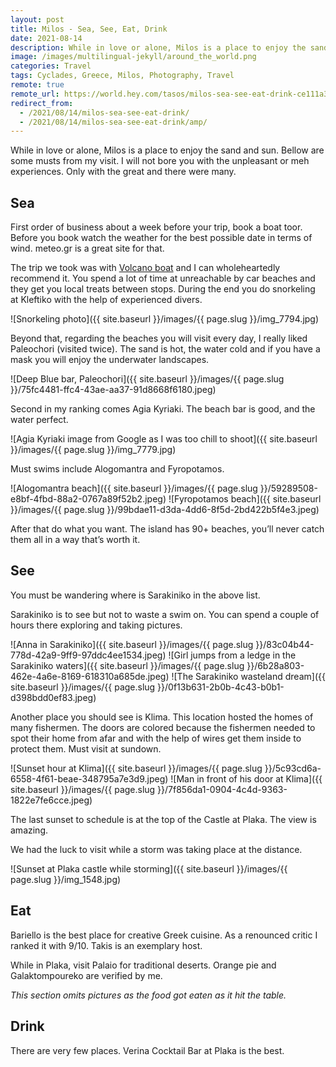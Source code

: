 ```yaml
---
layout: post
title: Milos - Sea, See, Eat, Drink
date: 2021-08-14
description: While in love or alone, Milos is a place to enjoy the sand and sun. In this post are some musts from my visit. I will not bore you with the unpleasant or meh experiences. Only with the great and there were many.
image: /images/multilingual-jekyll/around_the_world.png
categories: Travel
tags: Cyclades, Greece, Milos, Photography, Travel
remote: true
remote_url: https://world.hey.com/tasos/milos-sea-see-eat-drink-ce111a39
redirect_from:
  - /2021/08/14/milos-sea-see-eat-drink/
  - /2021/08/14/milos-sea-see-eat-drink/amp/
---
```


While in love or alone, Milos is a place to enjoy the sand and sun. Bellow are some musts from my visit. I will not bore you with the unpleasant or meh experiences. Only with the great and there were many.

## Sea

First order of business about a week before your trip, book a boat toor. Before you book watch the weather for the best possible date in terms of wind. meteo.gr is a great site for that.

The trip we took was with [Volcano boat](https://volcanoboat.eu/) and I can wholeheartedly recommend it. You spend a lot of time at unreachable by car beaches and they get you local treats between stops. During the end you do snorkeling at Kleftiko with the help of experienced divers.

![Snorkeling photo]({{ site.baseurl }}/images/{{ page.slug }}/img_7794.jpg)

Beyond that, regarding the beaches you will visit every day, I really liked Paleochori (visited twice). The sand is hot, the water cold and if you have a mask you will enjoy the underwater landscapes.

![Deep Blue bar, Paleochori]({{ site.baseurl }}/images/{{ page.slug }}/75fc4481-ffc4-43ae-aa37-91d8668f6180.jpeg)

Second in my ranking comes Agia Kyriaki. The beach bar is good, and the water perfect.

![Agia Kyriaki image from Google as I was too chill to shoot]({{ site.baseurl }}/images/{{ page.slug }}/img_7779.jpg)

Must swims include Alogomantra and Fyropotamos.

![Alogomantra beach]({{ site.baseurl }}/images/{{ page.slug }}/59289508-e8bf-4fbd-88a2-0767a89f52b2.jpeg)
![Fyropotamos beach]({{ site.baseurl }}/images/{{ page.slug }}/99bdae11-d3da-4dd6-8f5d-2bd422b5f4e3.jpeg)

After that do what you want. The island has 90+ beaches, you’ll never catch them all in a way that’s worth it.

## See

You must be wandering where is Sarakiniko in the above list.

Sarakiniko is to see but not to waste a swim on. You can spend a couple of hours there exploring and taking pictures.

![Anna in Sarakiniko]({{ site.baseurl }}/images/{{ page.slug }}/83c04b44-778d-42a9-9ff9-97ddc4ee1534.jpeg)
![Girl jumps from a ledge in the Sarakiniko waters]({{ site.baseurl }}/images/{{ page.slug }}/6b28a803-462e-4a6e-8169-618310a685de.jpeg)
![The Sarakiniko wasteland dream]({{ site.baseurl }}/images/{{ page.slug }}/0f13b631-2b0b-4c43-b0b1-d398bdd0ef83.jpeg)

Another place you should see is Klima. This location hosted the homes of many fishermen. The doors are colored because the fishermen needed to spot their home from afar and with the help of wires get them inside to protect them. Must visit at sundown.

![Sunset hour at Klima]({{ site.baseurl }}/images/{{ page.slug }}/5c93cd6a-6558-4f61-beae-348795a7e3d9.jpeg)
![Man in front of his door at Klima]({{ site.baseurl }}/images/{{ page.slug }}/7f856da1-0904-4c4d-9363-1822e7fe6cce.jpeg)

The last sunset to schedule is at the top of the Castle at Plaka. The view is amazing.

We had the luck to visit while a storm was taking place at the distance.

![Sunset at Plaka castle while storming]({{ site.baseurl }}/images/{{ page.slug }}/img_1548.jpg)

## Eat

Bariello is the best place for creative Greek cuisine. As a renounced critic I ranked it with 9/10. Takis is an exemplary host.

While in Plaka, visit Palaio for traditional deserts. Orange pie and Galaktompoureko are verified by me.

_This section omits pictures as the food got eaten as it hit the table._

## Drink

There are very few places. Verina Cocktail Bar at Plaka is the best.
